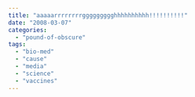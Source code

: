```yaml
---
title: "aaaaarrrrrrrrggggggggghhhhhhhhhh!!!!!!!!!!"
date: "2008-03-07"
categories: 
  - "pound-of-obscure"
tags: 
  - "bio-med"
  - "cause"
  - "media"
  - "science"
  - "vaccines"
---
```



